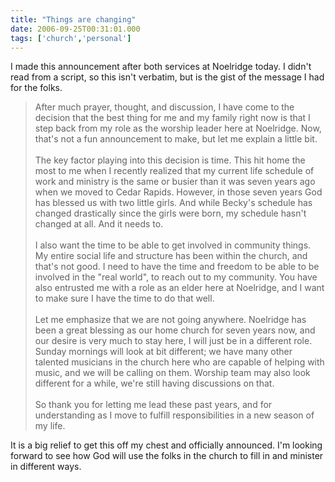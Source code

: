 ```yaml
---
title: "Things are changing"
date: 2006-09-25T00:31:01.000
tags: ['church','personal']
---
```


I made this announcement after both services at Noelridge today. I didn't read from a script, so this isn't verbatim, but is the gist of the message I had for the folks.

> After much prayer, thought, and discussion, I have come to the decision that the best thing for me and my family right now is that I step back from my role as the worship leader here at Noelridge. Now, that's not a fun announcement to make, but let me explain a little bit.  
> <br/>
> The key factor playing into this decision is time. This hit home the most to me when I recently realized that my current life schedule of work and ministry is the same or busier than it was seven years ago when we moved to Cedar Rapids. However, in those seven years God has blessed us with two little girls. And while Becky's schedule has changed drastically since the girls were born, my schedule hasn't changed at all. And it needs to.  
> <br/>
> I also want the time to be able to get involved in community things. My entire social life and structure has been within the church, and that's not good. I need to have the time and freedom to be able to be involved in the "real world", to reach out to my community. You have also entrusted me with a role as an elder here at Noelridge, and I want to make sure I have the time to do that well.  
> <br/>
> Let me emphasize that we are not going anywhere. Noelridge has been a great blessing as our home church for seven years now, and our desire is very much to stay here, I will just be in a different role. Sunday mornings will look at bit different; we have many other talented musicians in the church here who are capable of helping with music, and we will be calling on them. Worship team may also look different for a while, we're still having discussions on that.  
> <br/>
> So thank you for letting me lead these past years, and for understanding as I move to fulfill responsibilities in a new season of my life.

It is a big relief to get this off my chest and officially announced. I'm looking forward to see how God will use the folks in the church to fill in and minister in different ways.

